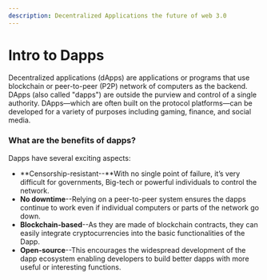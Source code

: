 ```yaml
---
description: Decentralized Applications the future of web 3.0
---
```


# Intro to Dapps

Decentralized applications (dApps) are applications or programs that use blockchain or peer-to-peer (P2P) network of computers as the backend. DApps (also called "dapps") are outside the purview and control of a single authority. DApps—which are often built on the protocol platforms—can be developed for a variety of purposes including gaming, finance, and social media.

### What are the benefits of dapps?

Dapps have several exciting aspects:

* **Censorship-resistant--**With no single point of failure, it’s very difficult for governments, Big-tech or powerful individuals to control the network.
* **No downtime**--Relying on a peer-to-peer system ensures the dapps continue to work even if individual computers or parts of the network go down.
* **Blockchain-based**--As they are made of blockchain contracts, they can easily integrate cryptocurrencies into the basic functionalities of the Dapp.
* **Open-source**--This encourages the widespread development of the dapp ecosystem enabling developers to build better dapps with more useful or interesting functions.

